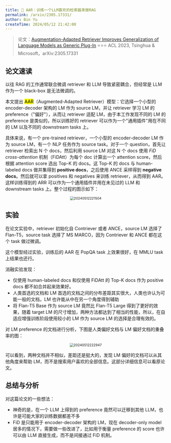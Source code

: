 ```yaml
---
title: 🐋 AAR：训练一个LLM喜欢的检索器来做RAG
permalink: /arxiv/2305.17331/
author: Bin Yu
createTime: 2024/05/12 21:42:00
---
```


> 论文：[Augmentation-Adapted Retriever Improves Generalization of Language Models as Generic Plug-In](https://aclanthology.org/2023.acl-long.136/)
> ⭐⭐⭐
> ACL 2023, Tsinghua & Microsoft，arXiv:2305.17331

## 论文速读

以往 RAG 的工作通常联合微调 retriever 和 LLM 导致紧密耦合，但经常是 LLM 作为一个 black-box 是无法微调的。

本文提出 <mark>AAR</mark>（Augmented-Adapted Retriever）模型：它选择一个小型的 encoder-decoder 架构的 LM 作为 source LM，并让 retriever 学习 LM 的 preference（"偏好"），从而让 retriever 适配 LM，由于本工作发现不同的 LM 的 preference 是类似的，所以训练好的 retriever 可以作为一个"通用插件"用在不同的 LM 以及不同的 downstream tasks 上。

具体来说，有一个 pre-trained retriever，一个小型的 encoder-decoder LM 作为 source LM，有一个 NLP 任务作为 source task。对于一个 question，首先让 retriever 检索出 N 个 docs，然后利用 source LM 对这 N 个 docs 使用 *FiD cross-attention* 机制（FiDAtt）为每个 doc 计算出一个 attention score，然后根据 attention score 选出 Top-K 的 docs。这 Top-K 的 docs 与 human-labeled docs 做并集得到 **positive docs**，之后使用 ANCE 采样得到 **negative docs**。然后就可以拿 positives 和 negatives 来训练 retriever，从而得到 AAR。这样训练得到的 ARR 可以作为一个通用插件并用在未见过的 LLM 和 downstream tasks 上。整个过程的图示如下：

<center><img src="https://notebook-img-1304596351.cos.ap-beijing.myqcloud.com/img/20240512221504.png" alt="20240512221504" style="zoom:75%;"></center>

## 实验

在论文实验中，retriever 初始化自 Contriever 或者 ANCE，source LM 选择了 Flan-T5，source task 选择了 MS MARCO，因为 Contriever 和 ANCE 都在这个 task 做过微调。

这个模型经过实验，训练后的 AAR 在 PopQA task 上效果很好，在 MMLU task 上结果也还行。

消融实验发现：

- 仅使用 human-labeled docs 和仅使用 FiDAtt 的 Top-K docs 作为 positive docs 都不如合并起来效果好。
- 人类首选的文档和 LM 首选的文档之间的分布差距其实很大，人类也许认为可能一般的文档，LM 也许能从中在另一个角度得到辅助
- 将 Flan-T5 Base 作为 source LM 竟然比 Flan-T5 Large 得到了更好的效果，随着 target LM 的尺寸增加，两种方法都达到了相当的性能，所以，在自适应增强训练阶段使用较小的 LM 作为 source LM 的选择是合理有效的。

对 LM preference 的文档进行分析，下图是人类偏好文档与 LM 偏好文档的重叠率的图：

<center><img src="https://notebook-img-1304596351.cos.ap-beijing.myqcloud.com/img/20240512222947.png" alt="20240512222947" style="zoom:75%;"></center>

可以看到，两种文档并不相似，差距还是挺大的，发现 LM 偏好的文档可以从其他角度来帮助 LM，而不是搜索用户喜欢的全部信息。这部分详细信息可以看原论文。

## 总结与分析

对这篇论文的一些想法：

- 神奇的是，在一个 LLM 上得到的 preference 竟然可以迁移到其他 LLM，也许是可能大家的训练数据都差不多
- FiD 是只能用于 encoder-decoder 架构的 LM，现在 decoder-only model 居多的情况下，需要做一些改进了，比如用于衡量 preference 的 score 也许可以由 LLM 直接生成，而不是间接通过 FiD 机制。
